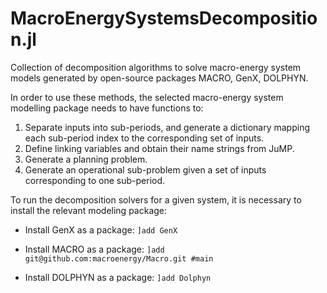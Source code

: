 # MacroEnergySystemsDecomposition.jl

Collection of decomposition algorithms to solve macro-energy system models generated by open-source packages MACRO, GenX, DOLPHYN.

In order to use these methods, the selected macro-energy system modelling package needs to have functions to:

1. Separate inputs into sub-periods, and generate a dictionary mapping each sub-period index to the corresponding set of inputs.
2. Define linking variables and obtain their name strings from JuMP.
3. Generate a planning problem.
4. Generate an operational sub-problem given a set of inputs corresponding to one sub-period.

To run the decomposition solvers for a given system, it is necessary to install the relevant modeling package:

- Install GenX as a package: `]add GenX`

- Install MACRO as a package: `]add git@github.com:macroenergy/Macro.git #main`

- Install DOLPHYN as a package: `]add Dolphyn`
